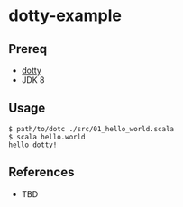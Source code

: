 dotty-example
====

## Prereq

- [dotty](https://github.com/lampepfl/dotty)
- JDK 8

## Usage

```
$ path/to/dotc ./src/01_hello_world.scala
$ scala hello.world
hello dotty!
```

## References

- TBD

